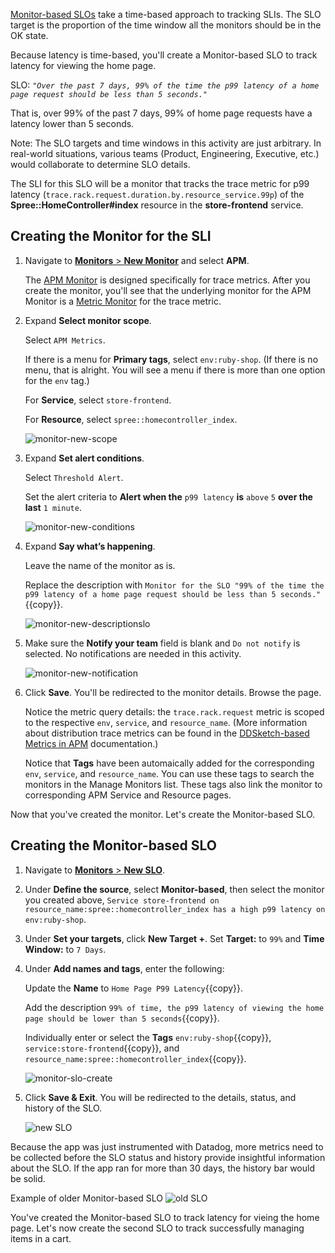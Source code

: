 <a href="https://docs.datadoghq.com/monitors/service_level_objectives/monitor/" target="_blank">Monitor-based SLOs</a> take a time-based approach to tracking SLIs. The SLO target is the proportion of the time window all the monitors should be in the OK state. 

Because latency is time-based, you'll create a Monitor-based SLO to track latency for viewing the home page.

SLO:
*`"Over the past 7 days, 99% of the time the p99 latency of a home page request should be less than 5 seconds."`*

That is, over 99% of the past 7 days, 99% of home page requests have a latency lower than 5 seconds.

Note: The SLO targets and time windows in this activity are just arbitrary. In real-world situations, various teams (Product, Engineering, Executive, etc.) would collaborate to determine SLO details.

The SLI for this SLO will be a monitor that tracks the trace metric for p99 latency (`trace.rack.request.duration.by.resource_service.99p`) of the **Spree::HomeController#index** resource in the **store-frontend** service. 

## Creating the Monitor for the SLI

1. Navigate to <a href="https://app.datadoghq.com/monitors#/create" target="_datadog">**Monitors** > **New Monitor**</a> and select **APM**.

   The <a href="https://docs.datadoghq.com/monitors/monitor_types/apm/?tab=apmmetrics" target="_blank">APM Monitor</a> is designed specifically for trace metrics. After you create the monitor, you'll see that the underlying monitor for the APM Monitor is a <a href="https://docs.datadoghq.com/monitors/monitor_types/metric" target="_blank">Metric Monitor</a> for the trace metric.

2. Expand **Select monitor scope**.
   
   Select `APM Metrics`.
   
   If there is a menu for **Primary tags**, select `env:ruby-shop`. (If there is no menu, that is alright. You will see a menu if there is more than one option for the `env` tag.)

   For **Service**, select `store-frontend`.
   
   For **Resource**, select `spree::homecontroller_index`.

   ![monitor-new-scope](slopractice/assets/monitor-new-scope2.png)

3. Expand **Set alert conditions**.

   Select `Threshold Alert`. 
   
   Set the alert criteria to **Alert when the** `p99 latency` **is** `above` `5` **over the last** `1 minute`.

   ![monitor-new-conditions](slopractice/assets/monitor-new-conditions.png)

4. Expand **Say what’s happening**.

   Leave the name of the monitor as is.
   
   Replace the description with `Monitor for the SLO "99% of the time the p99 latency of a home page request should be less than 5 seconds."`{{copy}}.

   ![monitor-new-descriptionslo](slopractice/assets/monitor-new-descriptionslo.png)

5. Make sure the **Notify your team** field is blank and `Do not notify` is selected. No notifications are needed in this activity.

   ![monitor-new-notification](slopractice/assets/monitor-new-notification.png)

6. Click **Save**. You'll be redirected to the monitor details. Browse the page.

   Notice the metric query details: the `trace.rack.request` metric is scoped to the respective `env`, `service`, and `resource_name`. (More information about distribution trace metrics can be found in the <a href="https://docs.datadoghq.com/tracing/guide/ddsketch_trace_metrics/" target="_blank">DDSketch-based Metrics in APM</a> documentation.)
   
   Notice that **Tags** have been automaically added for the corresponding `env`, `service`, and `resource_name`. You can use these tags to search the monitors in the Manage Monitors list. These tags also link the monitor to corresponding APM Service and Resource pages.

Now that you've created the monitor. Let's create the Monitor-based SLO.

## Creating the Monitor-based SLO

1. Navigate to <a href="https://app.datadoghq.com/slo/new" target="_datadog">**Monitors** > **New SLO**</a>.

2. Under **Define the source**, select **Monitor-based**, then select the monitor you created above, `Service store-frontend on resource_name:spree::homecontroller_index has a high p99 latency on env:ruby-shop`.

3. Under **Set your targets**, click **New Target +**. Set **Target:** to `99%` and **Time Window:** to `7 Days`.

4. Under **Add names and tags**, enter the following:

   Update the **Name** to `Home Page P99 Latency`{{copy}}.
   
   Add the description `99% of time, the p99 latency of viewing the home page should be lower than 5 seconds`{{copy}}.
   
   Individually enter or select the **Tags** `env:ruby-shop`{{copy}}, `service:store-frontend`{{copy}}, and `resource_name:spree::homecontroller_index`{{copy}}.

   ![monitor-slo-create](slopractice/assets/monitor-slo-create.png)

5. Click **Save & Exit**. You will be redirected to the details, status, and history of the SLO.

   ![new SLO](slopractice/assets/monitor-slo-new.png)

Because the app was just instrumented with Datadog, more metrics need to be collected before the SLO status and history provide insightful information about the SLO. If the app ran for more than 30 days, the history bar would be solid.

Example of older Monitor-based SLO
![old SLO](slopractice/assets/monitor-slo-7-days.png)

You've created the Monitor-based SLO to track latency for vieing the home page. Let's now create the second SLO to track successfully managing items in a cart.